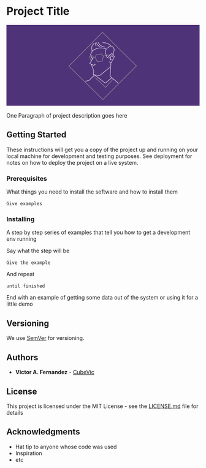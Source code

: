 # Project Title

![Name_project](Hero_Image_notes.png)

One Paragraph of project description goes here

## Getting Started

These instructions will get you a copy of the project up and running on your local machine for development and testing purposes. See deployment for notes on how to deploy the project on a live system.

### Prerequisites

What things you need to install the software and how to install them

```
Give examples
```

### Installing

A step by step series of examples that tell you how to get a development env running

Say what the step will be

```
Give the example
```

And repeat

```
until finished
```

End with an example of getting some data out of the system or using it for a little demo

<!-- ## Running the tests

Explain how to run the automated tests for this system -->

<!-- ### Break down into end to end tests

Explain what these tests test and why

```
Give an example
``` -->

<!-- ### And coding style tests

Explain what these tests test and why

```
Give an example
``` -->

<!-- ## Deployment

Add additional notes about how to deploy this on a live system -->

## Versioning

We use [SemVer](http://semver.org/) for versioning. 
<!-- For the versions available, see the [tags on this repository](https://github.com/your/project/tags).  -->

## Authors

* **Victor A. Fernandez** - [CubeVic](https://github.com/CubeVic)

## License

This project is licensed under the MIT License - see the [LICENSE.md](LICENSE.md) file for details

## Acknowledgments

* Hat tip to anyone whose code was used
* Inspiration
* etc
